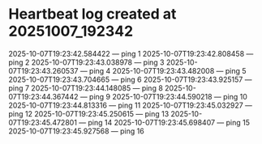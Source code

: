 # Heartbeat log created at 20251007_192342
2025-10-07T19:23:42.584422 — ping 1
2025-10-07T19:23:42.808458 — ping 2
2025-10-07T19:23:43.038978 — ping 3
2025-10-07T19:23:43.260537 — ping 4
2025-10-07T19:23:43.482008 — ping 5
2025-10-07T19:23:43.704665 — ping 6
2025-10-07T19:23:43.925157 — ping 7
2025-10-07T19:23:44.148085 — ping 8
2025-10-07T19:23:44.367442 — ping 9
2025-10-07T19:23:44.590218 — ping 10
2025-10-07T19:23:44.813316 — ping 11
2025-10-07T19:23:45.032927 — ping 12
2025-10-07T19:23:45.250615 — ping 13
2025-10-07T19:23:45.472801 — ping 14
2025-10-07T19:23:45.698407 — ping 15
2025-10-07T19:23:45.927568 — ping 16

